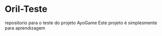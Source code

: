 # Oril-Teste
repositorio para o teste do projeto AyoGame
Este projeto é simplesmente para aprendizagem
